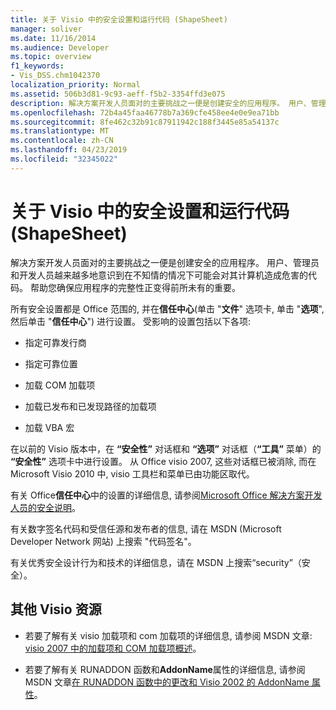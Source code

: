 ```yaml
---
title: 关于 Visio 中的安全设置和运行代码 (ShapeSheet)
manager: soliver
ms.date: 11/16/2014
ms.audience: Developer
ms.topic: overview
f1_keywords:
- Vis_DSS.chm1042370
localization_priority: Normal
ms.assetid: 506b3d81-9c93-aeff-f5b2-3354ffd3e075
description: 解决方案开发人员面对的主要挑战之一便是创建安全的应用程序。 用户、管理员和开发人员越来越多地意识到在不知情的情况下可能会对其计算机造成危害的代码。 帮助您确保应用程序的完整性正变得前所未有的重要。
ms.openlocfilehash: 72b4a45faa46778b7a369cfe458ee4e0e9ea71bb
ms.sourcegitcommit: 8fe462c32b91c87911942c188f3445e85a54137c
ms.translationtype: MT
ms.contentlocale: zh-CN
ms.lasthandoff: 04/23/2019
ms.locfileid: "32345022"
---
```

# <a name="about-security-settings-and-running-code-in-visio-shapesheet"></a>关于 Visio 中的安全设置和运行代码 (ShapeSheet)

 解决方案开发人员面对的主要挑战之一便是创建安全的应用程序。 用户、管理员和开发人员越来越多地意识到在不知情的情况下可能会对其计算机造成危害的代码。 帮助您确保应用程序的完整性正变得前所未有的重要。 
  
所有安全设置都是 Office 范围的, 并在**信任中心**(单击 "**文件**" 选项卡, 单击 "**选项**", 然后单击 "**信任中心**") 进行设置。 受影响的设置包括以下各项:
  
- 指定可靠发行商
    
- 指定可靠位置
    
- 加载 COM 加载项 
    
- 加载已发布和已发现路径的加载项
    
- 加载 VBA 宏
    
在以前的 Visio 版本中，在 **“安全性”** 对话框和 **“选项”** 对话框（**“工具”** 菜单）的 **“安全性”** 选项卡中进行设置。 从 Office visio 2007, 这些对话框已被消除, 而在 Microsoft Visio 2010 中, visio 工具栏和菜单已由功能区取代。 
  
有关 Office**信任中心**中的设置的详细信息, 请参阅[Microsoft Office 解决方案开发人员的安全说明](https://msdn.microsoft.com/en-us/library/aa433259.aspx)。
  
 有关数字签名代码和受信任源和发布者的信息, 请在 MSDN (Microsoft Developer Network 网站) 上搜索 "代码签名"。 
  
有关优秀安全设计行为和技术的详细信息，请在 MSDN 上搜索“security”（安全）。 
  
## <a name="additional-visio-resources"></a>其他 Visio 资源

- 若要了解有关 visio 加载项和 com 加载项的详细信息, 请参阅 MSDN 文章: [visio 2007 中的加载项和 COM 加载项概述](https://msdn.microsoft.com/library/bb851468.aspx)。
    
- 若要了解有关 RUNADDON 函数和**AddonName**属性的详细信息, 请参阅 MSDN 文章[在 RUNADDON 函数中的更改和 Visio 2002 的 AddonName 属性](https://msdn.microsoft.com/library/aa140368%28office.10%29.aspx)。
    

